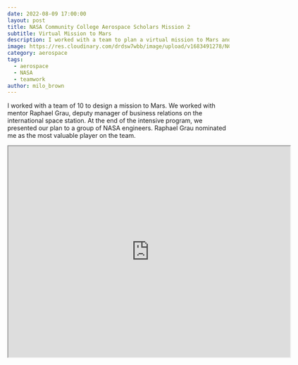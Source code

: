```yaml
---
date: 2022-08-09 17:00:00
layout: post
title: NASA Community College Aerospace Scholars Mission 2
subtitle: Virtual Mission to Mars
description: I worked with a team to plan a virtual mission to Mars and received most valuable player award!
image: https://res.cloudinary.com/drdsw7wbb/image/upload/v1683491278/NCAS_qodz9p.png
category: aerospace
tags:
  - aerospace
  - NASA
  - teamwork
author: milo_brown
---
```

I worked with a team of 10 to design a mission to Mars. We worked with mentor Raphael Grau, deputy manager of business relations on the international space station. At the end of the intensive program, we presented our plan to a group of NASA engineers. Raphael Grau nominated me as the most valuable player on the team.

<iframe src="https://drive.google.com/file/d/1XG-uLyZQScpp7td0242ihDRCO25CPFzH/preview" width="640" height="480" allow="autoplay"></iframe>
